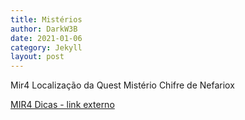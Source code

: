 ```yaml
---
title: Mistérios
author: DarkW3B
date: 2021-01-06
category: Jekyll
layout: post
---
```


Mir4 Localização da Quest Mistério Chifre de Nefariox

[MIR4 Dicas - link externo](https://mir4dicas.com.br/mir4-localizacao-da-quest-misterio-chifre-de-nefariox/)